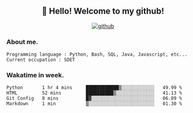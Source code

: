 <h2 align="center">👋 Hello! Welcome to my github! </h2>
<p align="center">
  <a href="https://github.com/usergwen"><img src="https://img.shields.io/badge/GitHub-24292e" alt="github"></a>
</p>

### About me.

```Plain Text
Programming language : Python, Bash, SQL, Java, Javascript, etc...
Current occupation : SDET
```
### Wakatime in week.

<!--START_SECTION:waka-->
```text
Python       1 hr 4 mins     ████████████▒░░░░░░░░░░░░   49.99 % 
HTML         52 mins         ██████████▒░░░░░░░░░░░░░░   41.13 % 
Git Config   8 mins          █▓░░░░░░░░░░░░░░░░░░░░░░░   06.89 % 
Markdown     1 min           ▒░░░░░░░░░░░░░░░░░░░░░░░░   01.30 % 
```
<!--END_SECTION:waka-->
